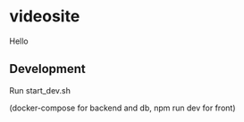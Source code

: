 # videosite

Hello


## Development

Run start_dev.sh

(docker-compose for backend and db, npm run dev for front)

